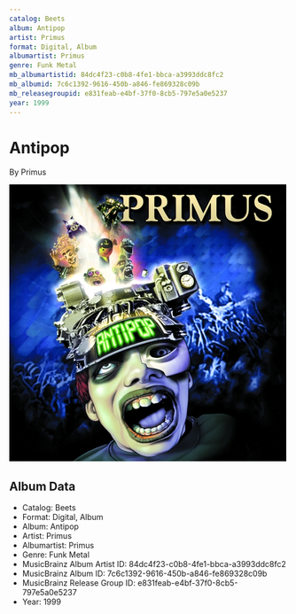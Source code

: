```yaml
---
catalog: Beets
album: Antipop
artist: Primus
format: Digital, Album
albumartist: Primus
genre: Funk Metal
mb_albumartistid: 84dc4f23-c0b8-4fe1-bbca-a3993ddc8fc2
mb_albumid: 7c6c1392-9616-450b-a846-fe869328c09b
mb_releasegroupid: e831feab-e4bf-37f0-8cb5-797e5a0e5237
year: 1999
---
```


# Antipop

By Primus

![](../../assets/beetscovers/Primus-Antipop.jpg)

## Album Data

- Catalog: Beets
- Format: Digital, Album
- Album: Antipop
- Artist: Primus
- Albumartist: Primus
- Genre: Funk Metal
- MusicBrainz Album Artist ID: 84dc4f23-c0b8-4fe1-bbca-a3993ddc8fc2
- MusicBrainz Album ID: 7c6c1392-9616-450b-a846-fe869328c09b
- MusicBrainz Release Group ID: e831feab-e4bf-37f0-8cb5-797e5a0e5237
- Year: 1999

